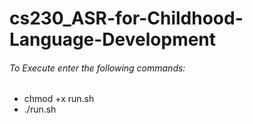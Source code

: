 # cs230_ASR-for-Childhood-Language-Development

###### To Execute enter the following commands:

* chmod +x run.sh
* ./run.sh
